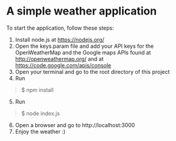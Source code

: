 # A simple weather application
To start the application, follow these steps:
1. Install node.js at https://nodejs.org/
2. Open the keys.param file and add your API keys for the OpenWeatherMap and the Google maps APIs found at http://openweathermap.org/ and at https://code.google.com/apis/console
3. Open your terminal and go to the root directory of this project
4. Run  
> $ npm install
5. Run
>$ node index.js
6. Open a browser and go to http://localhost:3000
7. Enjoy the weather :)
